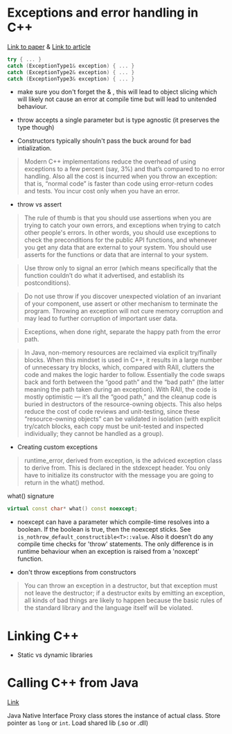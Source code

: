# Exceptions and error handling in C++
[Link to paper](http://stroustrup.com/except.pdf) & [Link to article](https://isocpp.org/wiki/faq/exceptions)
```cpp
try { ... }
catch (ExceptionType1& exception) { ... }
catch (ExceptionType2& exception) { ... }
catch (ExceptionType3& exception) { ... }

```
* make sure you don't forget the & , this will lead to object slicing which will likely not cause an error at compile time but will lead to unitended behaviour. 

* throw accepts a single parameter but is type agnostic (it preserves the type though)
* Constructors typically shouln't pass the buck around for bad intialization.
> Modern C++ implementations reduce the overhead of using exceptions to a few percent (say, 3%) and that’s compared to no error handling. Also all the cost is incurred when you throw an exception: that is, “normal code” is faster than code using error-return codes and tests. You incur cost only when you have an error.
* throw vs assert
> The rule of thumb is that you should use assertions when you are trying to catch your own errors, and exceptions when trying to catch other people's errors. In other words, you should use exceptions to check the preconditions for the public API functions, and whenever you get any data that are external to your system. You should use asserts for the functions or data that are internal to your system.

> Use throw only to signal an error (which means specifically that the function couldn’t do what it advertised, and establish its postconditions).

> Do not use throw if you discover unexpected violation of an invariant of your component, use assert or other mechanism to terminate the program. Throwing an exception will not cure memory corruption and may lead to further corruption of important user data.

> Exceptions, when done right, separate the happy path from the error path.

> In Java, non-memory resources are reclaimed via explicit try/finally blocks. When this mindset is used in C++, it results in a large number of unnecessary try blocks, which, compared with RAII, clutters the code and makes the logic harder to follow. Essentially the code swaps back and forth between the “good path” and the “bad path” (the latter meaning the path taken during an exception). With RAII, the code is mostly optimistic — it’s all the “good path,” and the cleanup code is buried in destructors of the resource-owning objects. This also helps reduce the cost of code reviews and unit-testing, since these “resource-owning objects” can be validated in isolation (with explicit try/catch blocks, each copy must be unit-tested and inspected individually; they cannot be handled as a group).

* Creating custom exceptions
> runtime_error, derived from exception, is the adviced exception class to derive from. This is declared in the stdexcept header. You only have to initialize its constructor with the message you are going to return in the what() method.

what() signature
```cpp
virtual const char* what() const noexcept;
```

* noexcept can have a parameter which compile-time resolves into a boolean. If the boolean is true, then the noexcept sticks. See `is_nothrow_default_constructible<T>::value`. Also it doesn't do any compile time checks for 'throw' statements. The only difference is in runtime behaviour when an exception is raised from a 'noxcept' function.

* don't throw exceptions from constructors
> You can throw an exception in a destructor, but that exception must not leave the destructor; if a destructor exits by emitting an exception, all kinds of bad things are likely to happen because the basic rules of the standard library and the language itself will be violated.

# Linking C++
* Static vs dynamic libraries

# Calling C++ from Java
[Link](https://thebreakfastpost.com/2012/01/21/wrapping-a-c-library-with-jni-introduction/)

Java Native Interface
Proxy class stores the instance of actual class. Store pointer as `long` or `int`.
Load shared lib (.so or .dll)

